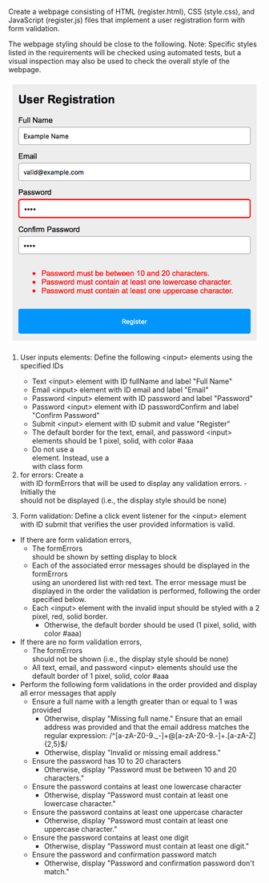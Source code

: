 Create a webpage consisting of HTML (register.html), CSS (style.css), and JavaScript (register.js) files that implement a user registration form with form validation.

The webpage styling should be close to the following. Note: Specific styles listed in the requirements will be checked using automated tests, but a visual inspection may also be used to check the overall style of the webpage.

![UofA](images/userRegistrationExample.png)

1. User inputs elements: Define the following \<input> elements using the specified IDs
	- Text \<input> element with ID fullName and label "Full Name"
	- Email \<input> element with ID email and label "Email"
	- Password \<input> element with ID password and label "Password"
	- Password \<input> element with ID passwordConfirm and label "Confirm Password"
	- Submit \<input> element with ID submit and value "Register"
	- The default border for the text, email, and password \<input> elements should be 1 pixel, solid, with color #aaa
	- Do not use a <form> element. Instead, use a <div> with class form

2. <div> for errors: Create a <div> with ID formErrors that will be used to display any validation errors.
	- Initially the <div> should not be displayed (i.e., the display style should be none)

3. Form validation: Define a click event listener for the \<input> element with ID submit that verifies the user provided information is valid.
  - If there are form validation errors,
    - The formErrors <div> should be shown by setting display to block
    - Each of the associated error messages should be displayed in the formErrors <div> using an unordered list with red text. The error message must be displayed in the order the validation is performed, following the order specified below.
    - Each \<input> element with the invalid input should be styled with a 2 pixel, red, solid border.
      - Otherwise, the default border should be used (1 pixel, solid, with color #aaa)
  - If there are no form validation errors,
    - The formErrors <div> should not be shown (i.e., the display style should be none)
    - All text, email, and password \<input> elements should use the default border of 1 pixel, solid, color #aaa
  - Perform the following form validations in the order provided and display all error messages that apply
    - Ensure a full name with a length greater than or equal to 1 was provided
      - Otherwise, display "Missing full name." Ensure that an email address was provided and that the email address matches the regular expression: /^[a-zA-Z0-9._-]+@[a-zA-Z0-9.-]+\.[a-zA-Z]{2,5}$/
      - Otherwise, display "Invalid or missing email address."
    - Ensure the password has 10 to 20 characters
      - Otherwise, display "Password must be between 10 and 20 characters."
    - Ensure the password contains at least one lowercase character
      - Otherwise, display "Password must contain at least one lowercase character."
    - Ensure the password contains at least one uppercase character
      - Otherwise, display "Password must contain at least one uppercase character."
    - Ensure the password contains at least one digit
      - Otherwise, display "Password must contain at least one digit."
    - Ensure the password and confirmation password match
      - Otherwise, display "Password and confirmation password don't match."
